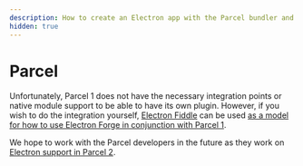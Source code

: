 ```yaml
---
description: How to create an Electron app with the Parcel bundler and Electron Forge
hidden: true
---
```


# Parcel

Unfortunately, Parcel 1 does not have the necessary integration points or native module support to be able to have its own plugin. However, if you wish to do the integration yourself, [Electron Fiddle](https://electronjs.org/fiddle) can be used [as a model for how to use Electron Forge in conjunction with Parcel 1](https://github.com/electron/fiddle/blob/v0.19.0/tools/parcel-build.js).

We hope to work with the Parcel developers in the future as they work on [Electron support in Parcel 2](https://github.com/parcel-bundler/parcel/issues/2492).

